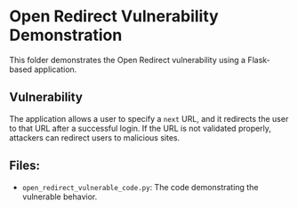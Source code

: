 # Open Redirect Vulnerability Demonstration

This folder demonstrates the Open Redirect vulnerability using a Flask-based application.

## Vulnerability
The application allows a user to specify a `next` URL, and it redirects the user to that URL after a successful login. If the URL is not validated properly, attackers can redirect users to malicious sites.

## Files:
- `open_redirect_vulnerable_code.py`: The code demonstrating the vulnerable behavior.
